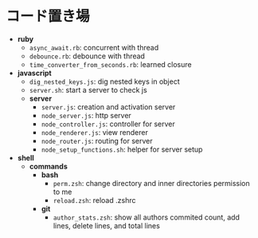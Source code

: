 # コード置き場

- **ruby**
  - `async_await.rb`: concurrent with thread
  - `debounce.rb`: debounce with thread
  - `time_converter_from_seconds.rb`: learned closure
- **javascript**
  - `dig_nested_keys.js`: dig nested keys in object
  - `server.sh`: start a server to check js
  - **server**
    - `server.js`: creation and activation server
    - `node_server.js`: http server
    - `node_controller.js`: controller for server
    - `node_renderer.js`: view renderer
    - `node_router.js`: routing for server
    - `node_setup_functions.sh`: helper for server setup
- **shell**
  - **commands**
    - **bash**
      - `perm.zsh`: change directory and inner directories permission to me
      - `reload.zsh`: reload .zshrc
    - **git**
      - `author_stats.zsh`: show all authors commited count, add lines, delete lines, and total lines